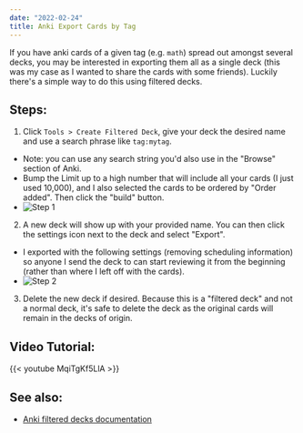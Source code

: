```yaml
---
date: "2022-02-24"
title: Anki Export Cards by Tag
---
```


If you have anki cards of a given tag (e.g. `math`) spread out amongst several decks, you may be interested in exporting them all as a single deck (this was my case as I wanted to share the cards with some friends).  Luckily there's a simple way to do this using filtered decks.


## Steps:

1. Click `Tools > Create Filtered Deck`, give your deck the desired name and use a search phrase like `tag:mytag`.
  * Note: you can use any search string you'd also use in the "Browse" section of Anki.
  * Bump the Limit up to a high number that will include all your cards (I just used 10,000), and I also selected the cards to be ordered by "Order added".  Then click the "build" button.
  * ![Step 1](https://i.imgur.com/A5jzdtt.png)

2. A new deck will show up with your provided name. You can then click the settings icon next to the deck and select "Export".
  * I exported with the following settings (removing scheduling information) so anyone I send the deck to can start reviewing it from the beginning (rather than where I left off with the cards).
  * ![Step 2](https://i.imgur.com/44PqEVS.png)

3. Delete the new deck if desired.  Because this is a "filtered deck" and not a normal deck, it's safe to delete the deck as the original cards will remain in the decks of origin.

## Video Tutorial:
{{< youtube MqiTgKf5LlA >}}

## See also:
* [Anki filtered decks documentation](https://docs.ankiweb.net/filtered-decks.html)

